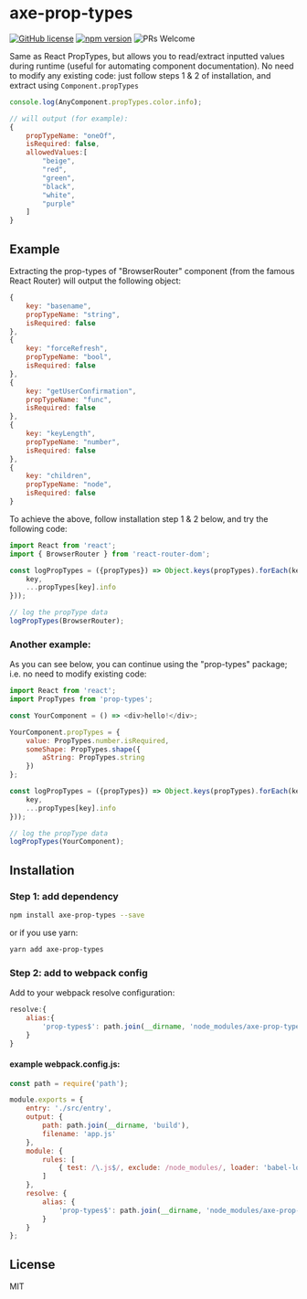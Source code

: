 # axe-prop-types
[![GitHub license](https://img.shields.io/badge/license-MIT-blue.svg)](https://github.com/sammysaglam/axe-prop-types/blob/master/LICENSE)
[![npm version](https://img.shields.io/npm/v/axe-prop-types.svg?style=flat)](https://www.npmjs.com/package/axe-prop-types)
![PRs Welcome](https://img.shields.io/badge/PRs-welcome-brightgreen.svg)

Same as React PropTypes, but allows you to read/extract inputted values during runtime (useful for automating component documentation).
No need to modify any existing code: just follow steps 1 & 2 of installation, and extract using `Component.propTypes`

```javascript
console.log(AnyComponent.propTypes.color.info);

// will output (for example):
{
    propTypeName: "oneOf",
    isRequired: false,
    allowedValues:[
		"beige",
		"red",
		"green",
		"black",
		"white",
		"purple"
    ]
}
```

## Example
Extracting the prop-types of "BrowserRouter" component (from the famous React Router) will output the following object:
```javascript
{
    key: "basename",
    propTypeName: "string",
    isRequired: false
},
{
    key: "forceRefresh",
    propTypeName: "bool",
    isRequired: false
},
{
    key: "getUserConfirmation",
    propTypeName: "func",
    isRequired: false
},
{
    key: "keyLength",
    propTypeName: "number",
    isRequired: false
},
{
    key: "children",
    propTypeName: "node",
    isRequired: false
}
```

To achieve the above, follow installation step 1 & 2 below, and try the following code:
```javascript
import React from 'react';
import { BrowserRouter } from 'react-router-dom';

const logPropTypes = ({propTypes}) => Object.keys(propTypes).forEach(key => console.log({
    key,
    ...propTypes[key].info
}));

// log the propType data
logPropTypes(BrowserRouter);
```

### Another example:
As you can see below, you can continue using the "prop-types" package; i.e. no need to modify existing code:
```javascript
import React from 'react';
import PropTypes from 'prop-types';

const YourComponent = () => <div>hello!</div>;

YourComponent.propTypes = {
    value: PropTypes.number.isRequired,
    someShape: PropTypes.shape({
        aString: PropTypes.string
    })
};

const logPropTypes = ({propTypes}) => Object.keys(propTypes).forEach(key => console.log({
    key,
    ...propTypes[key].info
}));

// log the propType data
logPropTypes(YourComponent);
```

## Installation
### Step 1: add dependency
```bash
npm install axe-prop-types --save
```

or if you  use yarn:

```bash
yarn add axe-prop-types
```


### Step 2: add to webpack config
Add to your webpack resolve configuration:
```javascript
resolve:{
    alias:{
        'prop-types$': path.join(__dirname, 'node_modules/axe-prop-types')
    }
}
```

#### example webpack.config.js:
```javascript
const path = require('path');

module.exports = {
    entry: './src/entry',
    output: {
        path: path.join(__dirname, 'build'),
        filename: 'app.js'
    },
    module: {
        rules: [
            { test: /\.js$/, exclude: /node_modules/, loader: 'babel-loader' }
        ]
    },
    resolve: {
        alias: {
            'prop-types$': path.join(__dirname, 'node_modules/axe-prop-types')
        }
    }
};
```

## License
MIT
